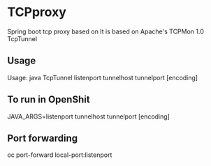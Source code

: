 # TCPproxy
Spring boot tcp proxy based on  It is based on Apache's TCPMon 1.0 TcpTunnel

## Usage

Usage: java TcpTunnel listenport tunnelhost tunnelport [encoding]

## To run in OpenShit

JAVA_ARGS=listenport tunnelhost tunnelport [encoding]

## Port forwarding

oc port-forward local-port:listenport

